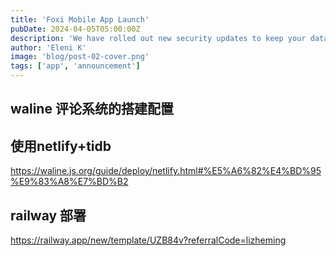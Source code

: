 ```yaml
---
title: 'Foxi Mobile App Launch'
pubDate: 2024-04-05T05:00:00Z
description: 'We have rolled out new security updates to keep your data safe and secure. Learn more about our latest security enhancements and how they protect you.'
author: 'Eleni K'
image: 'blog/post-02-cover.png'
tags: ['app', 'announcement']
---
```




## waline 评论系统的搭建配置


## 使用netlify+tidb

https://waline.js.org/guide/deploy/netlify.html#%E5%A6%82%E4%BD%95%E9%83%A8%E7%BD%B2


## railway 部署

https://railway.app/new/template/UZB84v?referralCode=lizheming